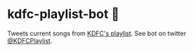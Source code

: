 # kdfc-playlist-bot 🎻
Tweets current songs from [KDFC's playlist](https://kdfc.com/playlist/). See bot on twitter [@KDFCPlaylist](https://twitter.com/kdfcplaylist).
